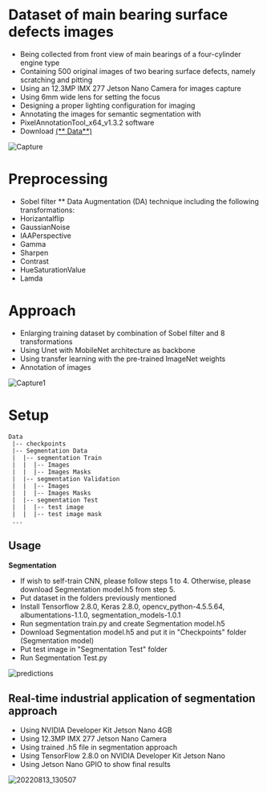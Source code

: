 # Dataset of main bearing surface defects images 

- Being collected from front view of main bearings of a four-cylinder engine type
- Containing 500 original images of two bearing surface defects, namely scratching and pitting
- Using an 12.3MP IMX 277 Jetson Nano Camera for images capture
- Using 6mm wide lens for setting the focus
- Designing a proper lighting configuration for imaging
- Annotating the images for semantic segmentation with 
- PixelAnnotationTool_x64_v1.3.2 software
- Download [(** Data**)](https://drive.google.com/file/d/1x1fWg54HHkBc4zABBs3n2Szl6izrwr3n/view?usp=sharing)

![Capture](https://user-images.githubusercontent.com/85845544/197382474-270632ca-1a53-483b-abfa-61344cb1d571.JPG)

# Preprocessing

-	Sobel filter
** 	Data Augmentation (DA) technique including the following transformations:
- Horizantalflip
-	GaussianNoise
-	IAAPerspective
-	Gamma
-	Sharpen
-	Contrast
-	HueSaturationValue
-	Lamda

# Approach

-	Enlarging training dataset by combination of Sobel filter and 8 transformations
-	Using Unet with MobileNet architecture as backbone
-	Using transfer learning with the pre-trained ImageNet weights
-	Annotation of images


![Capture1](https://user-images.githubusercontent.com/85845544/197391026-5b557bc0-319d-435d-b1e0-bedb894362fd.PNG)

# Setup
```
Data
 |-- checkpoints
 |-- Segmentation Data
 |  |-- segmentation Train
 |  |  |-- Images
 |  |  |-- Images Masks
 |  |-- segmentation Validation
 |  |  |-- Images
 |  |  |-- Images Masks
 |  |-- segmentation Test
 |  |  |-- test image
 |  |  |-- test image mask
 ...
```
## Usage



**Segmentation**

-	If wish to self-train CNN, please follow steps 1 to 4. Otherwise, please download Segmentation model.h5 from step 5.
-	Put dataset in the folders previously mentioned
-	Install Tensorflow 2.8.0, Keras 2.8.0, opencv_python-4.5.5.64, albumentations-1.1.0, segmentation_models-1.0.1
-	Run segmentation train.py and create Segmentation model.h5
-	Download Segmentation model.h5 and put it in "Checkpoints" folder (Segmentation model)
-	Put test image in "Segmentation Test" folder
-	Run Segmentation Test.py




![predictions ](https://user-images.githubusercontent.com/85845544/197379493-e1580868-cd68-471b-ba76-e1334bfe0647.jpg)

## Real-time industrial application of segmentation approach

-	Using NVIDIA Developer Kit Jetson Nano 4GB
-	Using 12.3MP IMX 277 Jetson Nano Camera
-	Using trained .h5 file in segmentation approach
-	Using TensorFlow 2.8.0 on NVIDIA Developer Kit Jetson Nano
-	Using Jetson Nano GPIO to show final results


![20220813_130507](https://user-images.githubusercontent.com/85845544/197379046-95c4e241-56b0-4b53-8c7b-b8fd0365ac75.jpg)
